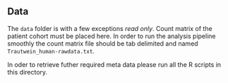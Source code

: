 ## Data
The `data` folder is with a few exceptions _read only_. Count matrix of the patient cohort must be placed here. In order to run the analysis pipeline smoothly the count matrix file should be tab delimited and named `Trautwein_human-rawdata.txt`.

In oder to retrieve futher required meta data please run all the R scripts in this directory.